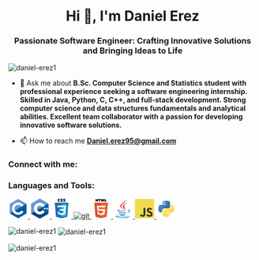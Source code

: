 <h1 align="center">Hi 👋, I'm Daniel Erez</h1>
<h3 align="center">Passionate Software Engineer: Crafting Innovative Solutions and Bringing Ideas to Life</h3>

<p align="left"> <img src="https://komarev.com/ghpvc/?username=daniel-erez1&label=Profile%20views&color=0e75b6&style=flat" alt="daniel-erez1" /> </p>

- 💬 Ask me about **B.Sc. Computer Science and Statistics student with professional experience seeking a software engineering internship. Skilled in Java, Python, C, C++, and full-stack development. Strong computer science and data structures fundamentals and analytical abilities. Excellent team collaborator with a passion for developing innovative software solutions.**

- 📫 How to reach me **Daniel.erez95@gmail.com**

<h3 align="left">Connect with me:</h3>
<p align="left">
</p>

<h3 align="left">Languages and Tools:</h3>
<p align="left"> <a href="https://www.cprogramming.com/" target="_blank" rel="noreferrer"> <img src="https://raw.githubusercontent.com/devicons/devicon/master/icons/c/c-original.svg" alt="c" width="40" height="40"/> </a> <a href="https://www.w3schools.com/cpp/" target="_blank" rel="noreferrer"> <img src="https://raw.githubusercontent.com/devicons/devicon/master/icons/cplusplus/cplusplus-original.svg" alt="cplusplus" width="40" height="40"/> </a> <a href="https://www.w3schools.com/css/" target="_blank" rel="noreferrer"> <img src="https://raw.githubusercontent.com/devicons/devicon/master/icons/css3/css3-original-wordmark.svg" alt="css3" width="40" height="40"/> </a> <a href="https://git-scm.com/" target="_blank" rel="noreferrer"> <img src="https://www.vectorlogo.zone/logos/git-scm/git-scm-icon.svg" alt="git" width="40" height="40"/> </a> <a href="https://www.w3.org/html/" target="_blank" rel="noreferrer"> <img src="https://raw.githubusercontent.com/devicons/devicon/master/icons/html5/html5-original-wordmark.svg" alt="html5" width="40" height="40"/> </a> <a href="https://www.java.com" target="_blank" rel="noreferrer"> <img src="https://raw.githubusercontent.com/devicons/devicon/master/icons/java/java-original.svg" alt="java" width="40" height="40"/> </a> <a href="https://developer.mozilla.org/en-US/docs/Web/JavaScript" target="_blank" rel="noreferrer"> <img src="https://raw.githubusercontent.com/devicons/devicon/master/icons/javascript/javascript-original.svg" alt="javascript" width="40" height="40"/> </a> <a href="https://www.python.org" target="_blank" rel="noreferrer"> <img src="https://raw.githubusercontent.com/devicons/devicon/master/icons/python/python-original.svg" alt="python" width="40" height="40"/> </a> </p>

<p><img align="left" src="https://github-readme-stats.vercel.app/api/top-langs?username=daniel-erez1&show_icons=true&locale=en&layout=compact" alt="daniel-erez1" /></p>

<p>&nbsp;<img align="center" src="https://github-readme-stats.vercel.app/api?username=daniel-erez1&show_icons=true&locale=en" alt="daniel-erez1" /></p>

<p><img align="center" src="https://github-readme-streak-stats.herokuapp.com/?user=daniel-erez1&" alt="daniel-erez1" /></p>
